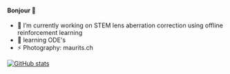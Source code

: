 #### Bonjour 👋



- 🔭 I’m currently working on STEM lens aberration correction using offline reinforcement learning
- 🌱 learning ODE's
- ⚡ Photography: maurits.ch

[![GitHub stats](https://github-readme-stats.vercel.app/api?username=mdiephuis&count_private=true&show_icons=true)](https://github.com/anuraghazra/github-readme-stats)
